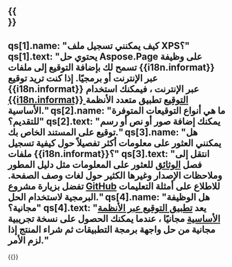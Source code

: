 ﻿---
meta: true
translation: true
deploy: false
---

{{<section faqchild>}}
---
qs[1].name: "كيف يمكنني تسجيل ملف XPS؟"
qs[1].text: "يحتوي حل Aspose.Page على وظيفة تسمح لك بإضافة التوقيع إلى ملفات {{i18n.informat}} عبر الإنترنت أو برمجيًا. إذا كنت تريد توقيع {{i18n.informat}} عبر الإنترنت ، فيمكنك استخدام [{{i18n.informat}} التوقيع](https://products.aspose.app/page/signature) تطبيق متعدد الأنظمة الأساسية."
qs[2].name: "ما هي أنواع التوقيعات المتوفرة للتقديم؟"
qs[2].text: "يمكنك إضافة صور أو نص أو رسم توقيع على المستند الخاص بك."
qs[3].name: "هل يمكنني العثور على معلومات أكثر تفصيلاً حول كيفية تسجيل ملفات {{i18n.informat}}؟"
qs[3].text: "انتقل إلى فصل [الوثائق](https://docs.aspose.com/page/) للعثور على المعلومات مثل دليل المطور وملاحظات الإصدار وغيرها الكثير حول لغات وصف الصفحة. تفضل بزيارة مشروع [GitHub](https://github.com/aspose-page) للاطلاع على أمثلة التعليمات البرمجية لاستخدام الحل."
qs[4].name: "هل الوظيفة مجانية؟"
qs[4].text: "يعد [تطبيق التوقيع عبر الأنظمة الأساسية](https://products.aspose.app/page/viewer) مجانيًا ، عندما يمكنك الحصول على نسخة تجريبية مجانية من حل واجهة برمجة التطبيقات ثم شراء المنتج إذا لزم الأمر."
---

{{<import path="/meta/schemas.md" section="faq">}} 